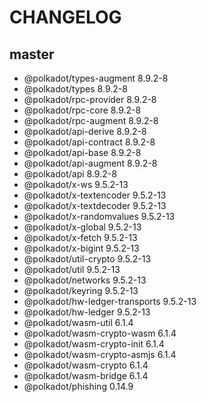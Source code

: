 # CHANGELOG

## master

- @polkadot/types-augment 8.9.2-8
- @polkadot/types 8.9.2-8
- @polkadot/rpc-provider 8.9.2-8
- @polkadot/rpc-core 8.9.2-8
- @polkadot/rpc-augment 8.9.2-8
- @polkadot/api-derive 8.9.2-8
- @polkadot/api-contract 8.9.2-8
- @polkadot/api-base 8.9.2-8
- @polkadot/api-augment 8.9.2-8
- @polkadot/api 8.9.2-8
- @polkadot/x-ws 9.5.2-13
- @polkadot/x-textencoder 9.5.2-13
- @polkadot/x-textdecoder 9.5.2-13
- @polkadot/x-randomvalues 9.5.2-13
- @polkadot/x-global 9.5.2-13
- @polkadot/x-fetch 9.5.2-13
- @polkadot/x-bigint 9.5.2-13
- @polkadot/util-crypto 9.5.2-13
- @polkadot/util 9.5.2-13
- @polkadot/networks 9.5.2-13
- @polkadot/keyring 9.5.2-13
- @polkadot/hw-ledger-transports 9.5.2-13
- @polkadot/hw-ledger 9.5.2-13
- @polkadot/wasm-util 6.1.4
- @polkadot/wasm-crypto-wasm 6.1.4
- @polkadot/wasm-crypto-init 6.1.4
- @polkadot/wasm-crypto-asmjs 6.1.4
- @polkadot/wasm-crypto 6.1.4
- @polkadot/wasm-bridge 6.1.4
- @polkadot/phishing 0.14.9
